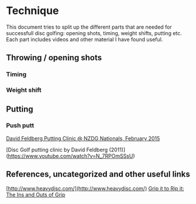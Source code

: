 # Technique

This document tries to split up the different parts that are needed for successfull disc golfing: opening shots, timing, weight shifts, putting etc. Each part includes videos and other material I have found useful.


## Throwing / opening shots

### Timing


### Weight shift



## Putting

### Push putt

[David Feldberg Putting Clinic @ NZDG Nationals, February 2015](https://www.youtube.com/watch?v=-wrjOOzXQ1Y&feature=youtu.be)

[Disc Golf putting clinic by David Feldberg (2011)] (https://www.youtube.com/watch?v=N_7RPOmSSsU)





## References, uncategorized and other useful links

[http://www.heavydisc.com/](http://www.heavydisc.com/)
[ Grip it to Rip it: The Ins and Outs of Grip](https://www.discgolfreview.com/resources/articles/gripittoripit.shtml)
